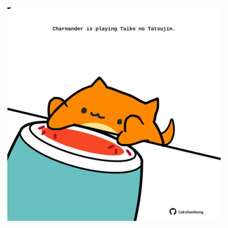 <!-- built at 17/10/2023, 08:00:46 UTC -->
<p align="center">
  <img width="500" height="500" src="./ReadmeImage.svg">
</p>
